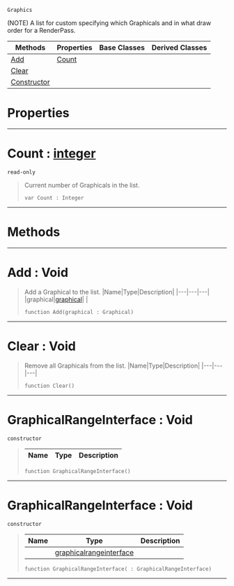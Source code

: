  `Graphics`

(NOTE) A list for custom specifying which Graphicals and in what draw order for a RenderPass.

|Methods|Properties|Base Classes|Derived Classes|
|---|---|---|---|
|[ Add](https://github.com/ZilchEngine/ZilchDocs/blob/master/code_reference/class_reference/graphicalrangeinterface.markdown#add-void)|[ Count](https://github.com/ZilchEngine/ZilchDocs/blob/master/code_reference/class_reference/graphicalrangeinterface.markdown#count-zero-engine-docume)| | |
|[ Clear](https://github.com/ZilchEngine/ZilchDocs/blob/master/code_reference/class_reference/graphicalrangeinterface.markdown#clear-void)| | | |
|[ Constructor](https://github.com/ZilchEngine/ZilchDocs/blob/master/code_reference/class_reference/graphicalrangeinterface.markdown#graphicalrangeinterface)| | | |


 #  Properties


---  
 #  Count : [integer](https://github.com/ZilchEngine/ZilchDocs/blob/master/code_reference/nada_base_types/integer.markdown)

 `read-only`

> Current number of Graphicals in the list.
> ``` lang=cpp, name=Nada
> var Count : Integer


---  
 #  Methods


---  
 #  Add : Void

> Add a Graphical to the list.
> |Name|Type|Description|
> |---|---|---|
> |graphical|[graphical](https://github.com/ZilchEngine/ZilchDocs/blob/master/code_reference/class_reference/graphical.markdown)| |
> ``` lang=cpp, name=Nada
> function Add(graphical : Graphical)
> ``` 


---  
 #  Clear : Void

> Remove all Graphicals from the list.
> |Name|Type|Description|
> |---|---|---|
> ``` lang=cpp, name=Nada
> function Clear()
> ``` 


---  
 #  GraphicalRangeInterface : Void

 `constructor`

> 
> |Name|Type|Description|
> |---|---|---|
> ``` lang=cpp, name=Nada
> function GraphicalRangeInterface()
> ``` 


---  
 #  GraphicalRangeInterface : Void

 `constructor`

> 
> |Name|Type|Description|
> |---|---|---|
> ||[graphicalrangeinterface](https://github.com/ZilchEngine/ZilchDocs/blob/master/code_reference/class_reference/graphicalrangeinterface.markdown)| |
> ``` lang=cpp, name=Nada
> function GraphicalRangeInterface( : GraphicalRangeInterface)
> ``` 


---  
 

 